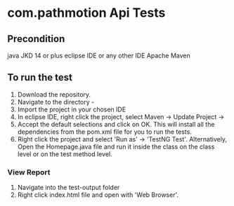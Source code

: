 # com.pathmotion Api Tests

## Precondition


java JKD 14 or plus
eclipse IDE or any other IDE
Apache Maven

## To run the test


1. Download the repository.
2. Navigate to the directory -
3. Import the project in your chosen IDE
4. In eclipse IDE, right click the project, select Maven -> Update Project ->
5. Accept the default selections and click on OK.
	This will install all the dependencies from the pom.xml file for you to run the tests.
6. Right click the project and select 'Run as' -> 'TestNG Test'.
	Alternatively, Open the Homepage.java file and run it inside the class on the class level 	or on the test method level.


### View Report

1. Navigate into the test-output folder
2. Right click index.html file and open with 'Web Browser'.





